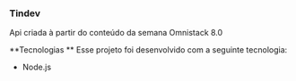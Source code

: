 ### **Tindev**

Api criada à partir do conteúdo da semana Omnistack 8.0

**Tecnologias **
Esse projeto foi desenvolvido com a seguinte tecnologia:

- Node.js
